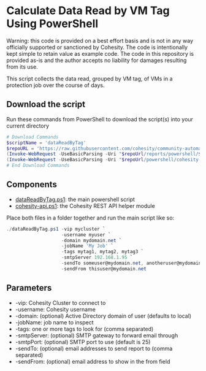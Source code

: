 # Calculate Data Read by VM Tag Using PowerShell

Warning: this code is provided on a best effort basis and is not in any way officially supported or sanctioned by Cohesity. The code is intentionally kept simple to retain value as example code. The code in this repository is provided as-is and the author accepts no liability for damages resulting from its use.

This script collects the data read, grouped by VM tag, of VMs in a protection job over the course of days.

## Download the script

Run these commands from PowerShell to download the script(s) into your current directory

```powershell
# Download Commands
$scriptName = 'dataReadByTag'
$repoURL = 'https://raw.githubusercontent.com/cohesity/community-automation-samples/main'
(Invoke-WebRequest -UseBasicParsing -Uri "$repoUrl/reports/powershell/$scriptName/$scriptName.ps1").content | Out-File "$scriptName.ps1"; (Get-Content "$scriptName.ps1") | Set-Content "$scriptName.ps1"
(Invoke-WebRequest -UseBasicParsing -Uri "$repoUrl/powershell/cohesity-api/cohesity-api.ps1").content | Out-File cohesity-api.ps1; (Get-Content cohesity-api.ps1) | Set-Content cohesity-api.ps1
# End Download Commands
```

## Components

* [dataReadByTag.ps1](https://raw.githubusercontent.com/cohesity/community-automation-samples/main/reports/powershell/dataReadByTag/dataReadByTag.ps1): the main powershell script
* [cohesity-api.ps1](https://raw.githubusercontent.com/cohesity/community-automation-samples/main/powershell/cohesity-api/cohesity-api.ps1): the Cohesity REST API helper module

Place both files in a folder together and run the main script like so:

```powershell
./dataReadByTag.ps1 -vip mycluster `
                    -username myuser `
                    -domain mydomain.net `
                    -jobName 'My Job' `
                    -tags mytag1, mytag2, mytag3 `
                    -smtpServer 192.168.1.95 `
                    -sendTo someuser@mydomain.net, anotheruser@mydomain.net `
                    -sendFrom thisuser@mydomain.net
```

## Parameters

* -vip: Cohesity Cluster to connect to
* -username: Cohesity username
* -domain: (optional) Active Directory domain of user (defaults to local)
* -jobName: job name to inspect
* -tags: one or more tags to look for (comma separated)
* -smtpServer: (optional) SMTP gateway to forward email through
* -smtpPort: (optional) SMTP port to use (default is 25)
* -sendTo: (optional) email addresses to send report to (comma separated)
* -sendFrom: (optional) email address to show in the from field
